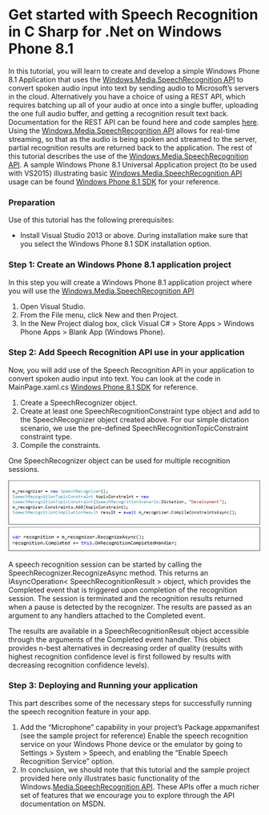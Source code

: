 <!-- 
NavPath: Speech API
LinkLabel: Get started with Speech Recognition in C Sharp for .Net on Windows Phone 8.1
Url: Speech/documentation/GetStartedCSharpWinPhone
Weight: 90
-->

# Get started with Speech Recognition in C Sharp for .Net on Windows Phone 8.1


In this tutorial, you will learn to create and develop a simple Windows Phone 8.1 Application that uses the [Windows.Media.SpeechRecognition API](https://msdn.microsoft.com/en-us/library/windows.media.speechrecognition.aspx) to convert spoken audio input into text by sending audio to Microsoft’s servers in the cloud. Alternatively you have a choice of using a REST API, which requires batching up all of your audio at once into a single buffer, uploading the one full audio buffer, and getting a recognition result text back. Documentation for the REST API can be found here and code samples [here](https://oxfordportal.blob.core.windows.net/speech/doc/recognition/Program.cs). Using the [Windows.Media.SpeechRecognition API](https://msdn.microsoft.com/en-us/library/windows.media.speechrecognition.aspx) allows for real-time streaming, so that as the audio is being spoken and streamed to the server, partial recognition results are returned back to the application. The rest of this tutorial describes the use of the [Windows.Media.SpeechRecognition API](https://msdn.microsoft.com/en-us/library/windows.media.speechrecognition.aspx). A sample Windows Phone 8.1 Universal Application project (to be used with VS2015) illustrating basic [Windows.Media.SpeechRecognition API](https://msdn.microsoft.com/en-us/library/windows.media.speechrecognition.aspx) usage can be found [Windows Phone 8.1 SDK](https://oxfordportal.blob.core.windows.net/example-speech/SpeechRecognitionExample.WindowsPhone8.1.zip) for your reference.
 
###  Preparation
Use of this tutorial has the following prerequisites:

* Install Visual Studio 2013 or above. During installation make sure that you select the Windows Phone 8.1 SDK installation option.

### Step 1: Create an Windows Phone 8.1 application project
In this step you will create a Windows Phone 8.1 application project where you will use the [Windows.Media.SpeechRecognition API](https://msdn.microsoft.com/en-us/library/windows.media.speechrecognition.aspx)

1. Open Visual Studio.
2. From the File menu, click New and then Project.
3. In the New Project dialog box, click Visual C# > Store Apps > Windows Phone Apps > Blank App (Windows Phone).

### Step 2: Add Speech Recognition API use in your application
Now, you will add use of the Speech Recognition API in your application to convert spoken audio input into text. You can look at the code in MainPage.xaml.cs  [Windows Phone 8.1 SDK](https://oxfordportal.blob.core.windows.net/example-speech/SpeechRecognitionExample.WindowsPhone8.1.zip)  for reference.

1. Create a SpeechRecognizer object.
2. Create at least one SpeechRecognitionConstraint type object and add to the SpeechRecognizer object created above. For our simple dictation scenario, we use the pre-defined SpeechRecognitionTopicConstraint constraint type.
3. Compile the constraints.

One SpeechRecognizer object can be used for multiple recognition sessions. 

![windowsphone-doc001](./Images/windowsphone-doc001.png)
![windowsphone-doc002](./Images/windowsphone-doc002.png)

A speech recognition session can be started by calling the SpeechRecognizer.RecognizeAsync method. This returns an IAsyncOperation< SpeechRecognitionResult > object, which provides the Completed event that is triggered upon completion of the recognition session. The session is terminated and the recognition results returned when a pause is detected by the recognizer. The results are passed as an argument to any handlers attached to the Completed event.

The results are available in a SpeechRecognitionResult object accessible through the arguments of the Completed event handler. This object provides n-best alternatives in decreasing order of quality (results with highest recognition confidence level is first followed by results with decreasing recognition confidence levels).

### Step 3: Deploying and Running your application
This part describes some of the necessary steps for successfully running the speech recognition feature in your app.

1. Add the “Microphone” capability in your project’s Package.appxmanifest (see the sample project for reference)
Enable the speech recognition service on your Windows Phone device or the emulator by going to Settings > System > Speech, and enabling the “Enable Speech Recognition Service” option.
2. In conclusion, we should note that this tutorial and the sample project provided here only illustrates basic functionality of the Windows.[Media.SpeechRecognition API](https://msdn.microsoft.com/en-us/library/windows.media.speechrecognition.aspx). These APIs offer a much richer set of features that we encourage you to explore through the API documentation on MSDN.

 
